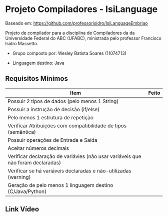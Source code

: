 # Projeto Compiladores - IsiLanguage

Baseado em: https://github.com/professorisidro/IsiLanguageEmbriao

Projeto de compilador para a disciplina de Compiladores da da Universidade Federal do ABC (UFABC), ministrada pelo professor Francisco Isidro Massetto.

- Grupo composto por: Wesley Batista Soares (11074713)


- Linguagem destino: Java

## Requisitos Mínimos

| Item | Feito |
|---|---|
| Possuir 2 tipos de dados (pelo menos 1 String)  |   |
| Possuir a instrução de decisão (if/else) |   |
| Pelo menos 1 estrutura de repetição |   |
| Verificar Atribuições com compatibilidade de tipos (semântica)  |   |
| Possuir operações de Entrada e Saída |   |
| Aceitar números decimais |   |
| Verificar declaração de variávies (não usar variáveis que não foram declaradas) |   |
| Verificar se há variáveis declaradas e não-utilizadas (warning) |   |
| Geração de pelo menos 1 linguagem destino (C/Java/Python) |   |

## Link Vídeo